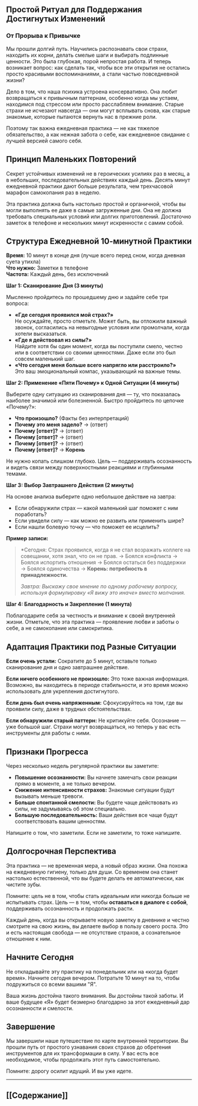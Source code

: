 ## Простой Ритуал для Поддержания Достигнутых Изменений

### От Прорыва к Привычке

Мы прошли долгий путь. Научились распознавать свои страхи, находить их корни, делать смелые шаги и выбирать подлинные ценности. Это была глубокая, порой непростая работа. И теперь возникает вопрос: как сделать так, чтобы все эти открытия не остались просто красивыми воспоминаниями, а стали частью повседневной жизни?

Дело в том, что наша психика устроена консервативно. Она любит возвращаться к привычным паттернам, особенно когда мы устаем, находимся под стрессом или просто расслабляем внимание. Старые страхи не исчезают навсегда — они могут всплывать снова, как старые знакомые, которые пытаются вернуть нас в прежние роли.

Поэтому так важна ежедневная практика — не как тяжелое обязательство, а как нежная забота о себе, как ежедневное свидание с лучшей версией самого себя.

## Принцип Маленьких Повторений

Секрет устойчивых изменений не в героических усилиях раз в месяц, а в небольших, последовательных действиях каждый день. Десять минут ежедневной практики дают больше результата, чем трехчасовой марафон самокопания раз в неделю.

Эта практика должна быть настолько простой и органичной, чтобы вы могли выполнять ее даже в самые загруженные дни. Она не должна требовать специальных условий или долгих приготовлений. Достаточно заметок в телефоне и нескольких минут искренности с самим собой.

## Структура Ежедневной 10-минутной Практики

**Время:** 10 минут в конце дня (лучше всего перед сном, когда дневная суета утихла)  
**Что нужно:** Заметки в телефоне  
**Частота:** Каждый день, без исключений

**Шаг 1: Сканирование Дня (3 минуты)**

Мысленно пройдитесь по прошедшему дню и задайте себе три вопроса:

- **«Где сегодня проявился мой страх?»**  
    Не осуждайте, просто отметьте. Может быть, вы отложили важный звонок, согласились на невыгодные условия или промолчали, когда хотели высказаться.
- **«Где я действовал из силы?»**  
    Найдите хотя бы один момент, когда вы поступили смело, честно или в соответствии со своими ценностями. Даже если это был совсем маленький шаг.
- **«Что сегодня меня больше всего напрягло или расстроило?»**  
    Это ваш эмоциональный компас, указывающий на важные темы.

**Шаг 2: Применение «Пяти Почему» к Одной Ситуации (4 минуты)**

Выберите одну ситуацию из сканирования дня — ту, что показалась наиболее значимой или болезненной. Быстро пройдитесь по цепочке «Почему?»:

- **Что произошло?** (Факты без интерпретаций)
- **Почему это меня задело?** → (ответ)
- **Почему [ответ]?** → (ответ)
- **Почему [ответ]?** → (ответ)
- **Почему [ответ]?** → (ответ)
- **Почему [ответ]?** → **Корень**

Не нужно копать слишком глубоко. Цель — поддерживать осознанность и видеть связи между поверхностными реакциями и глубинными темами.

**Шаг 3: Выбор Завтрашнего Действия (2 минуты)**

На основе анализа выберите одно небольшое действие на завтра:
- Если обнаружили страх — какой маленький шаг поможет с ним поработать?
- Если увидели силу — как можно ее развить или применить шире?
- Если нашли болевую точку — что поможет ее исцелить?

**Пример записи:**

> *Сегодня: Страх проявился, когда я не стал возражать коллеге на совещании, хотя знал, что он не прав. → Боялся конфликта → Боялся испортить отношения → Боялся остаться без поддержки → Боялся одиночества → **Корень: потребность в принадлежности.**
> 
> _Завтра: Выскажу свое мнение по одному рабочему вопросу, используя формулировку «Я вижу это иначе» вместо молчания._

**Шаг 4: Благодарность и Закрепление (1 минута)**

Поблагодарите себя за честность и внимание к своей внутренней жизни. Отметьте, что эта практика — проявление любви и заботы о себе, а не самокопание или самокритика.

## Адаптация Практики под Разные Ситуации

**Если очень устали:** Сократите до 5 минут, оставьте только сканирование дня и одно завтрашнее действие.

**Если ничего особенного не произошло:** Это тоже важная информация. Возможно, вы находитесь в периоде стабильности, и это время можно использовать для укрепления достигнутого.

**Если день был очень напряженным:** Сфокусируйтесь на том, где вы проявили силу, даже в трудных обстоятельствах.

**Если обнаружили старый паттерн:** Не критикуйте себя. Осознание — уже большой шаг. Страхи могут возвращаться, но теперь у вас есть инструменты для работы с ними.

## Признаки Прогресса

Через несколько недель регулярной практики вы заметите:

- **Повышение осознанности:** Вы начнете замечать свои реакции прямо в моменте, а не только вечером.
- **Снижение интенсивности страхов:** Знакомые ситуации будут вызывать меньше тревоги.
- **Больше спонтанной смелости:** Вы будете чаще действовать из силы, не задумываясь об этом специально.
- **Большую последовательность:** Ваши действия все чаще будут соответствовать вашим ценностям.

Напишите о том, что заметили. Если не заметили, то тоже напишите.
## Долгосрочная Перспектива

Эта практика — не временная мера, а новый образ жизни. Она похожа на ежедневную гигиену, только для души. Со временем она станет настолько естественной, что вы будете делать ее автоматически, как чистите зубы.

Помните: цель не в том, чтобы стать идеальным или никогда больше не испытывать страх. Цель — в том, чтобы **оставаться в диалоге с собой**, поддерживать осознанность и продолжать расти.

Каждый день, когда вы открываете новую заметку в дневнике и честно смотрите на свою жизнь, вы делаете выбор в пользу своего роста. Это и есть настоящая свобода — не отсутствие страхов, а сознательное отношение к ним.

## Начните Сегодня

Не откладывайте эту практику на понедельник или на «когда будет время». Начните сегодня вечером. Потратьте 10 минут на то, чтобы подружиться со всеми вашими "Я".

Ваша жизнь достойна такого внимания. Вы достойны такой заботы. И ваше будущее «Я» будет безмерно благодарно за этот ежедневный дар осознанности и смелости.

## Завершение

Мы завершили наше путешествие по карте внутренней территории. Вы прошли путь от простого узнавания своих страхов до обретения инструментов для их трансформации в силу. У вас есть все необходимое, чтобы продолжать этот путь самостоятельно.

Помните: дорогу осилит идущий. И вы уже идете.


---
## [[Содержание]]